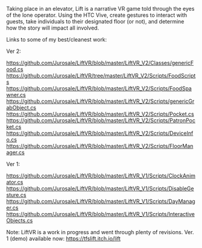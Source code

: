 Taking place in an elevator, Lift is a narrative VR game told through the eyes of the lone operator. Using the HTC Vive, create gestures to interact with guests, take individuals to their designated floor (or not), and determine how the story will impact all involved. 

Links to some of my best/cleanest work:

Ver 2:

https://github.com/Jurosale/LiftVR/blob/master/LiftVR_V2/Classes/genericFood.cs
https://github.com/Jurosale/LiftVR/tree/master/LiftVR_V2/Scripts/FoodScripts
https://github.com/Jurosale/LiftVR/blob/master/LiftVR_V2/Scripts/FoodSpawner.cs
https://github.com/Jurosale/LiftVR/blob/master/LiftVR_V2/Scripts/genericGrabObject.cs
https://github.com/Jurosale/LiftVR/blob/master/LiftVR_V2/Scripts/Pocket.cs
https://github.com/Jurosale/LiftVR/blob/master/LiftVR_V2/Scripts/PatronPocket.cs
https://github.com/Jurosale/LiftVR/blob/master/LiftVR_V2/Scripts/DeviceInfo.cs
https://github.com/Jurosale/LiftVR/blob/master/LiftVR_V2/Scripts/FloorManager.cs

Ver 1:

https://github.com/Jurosale/LiftVR/blob/master/LiftVR_V1/Scripts/ClockAnimator.cs
https://github.com/Jurosale/LiftVR/blob/master/LiftVR_V1/Scripts/DisableGesture.cs
https://github.com/Jurosale/LiftVR/blob/master/LiftVR_V1/Scripts/DayManager.cs
https://github.com/Jurosale/LiftVR/blob/master/LiftVR_V1/Scripts/InteractiveObjects.cs

Note: LiftVR is a work in progress and went through plenty of revisions. Ver. 1 (demo) available now:
https://tfslift.itch.io/lift
